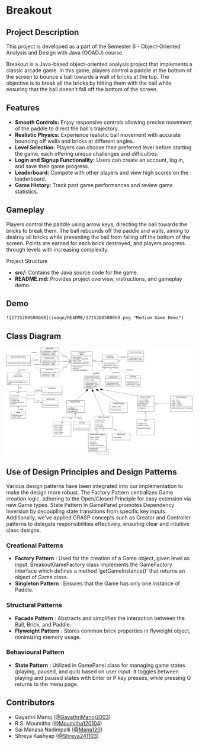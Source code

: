 # Breakout

## Project Description

This project is developed as a part of the Semester 6 - Object-Oriented Analysis and Design with Java (OOADJ) course.

Breakout is a Java-based object-oriented analysis project that implements a classic arcade game. In this game, players control a paddle at the bottom of the screen to bounce a ball towards a wall of bricks at the top. The objective is to break all the bricks by hitting them with the ball while ensuring that the ball doesn't fall off the bottom of the screen.

## Features

* **Smooth Controls:** Enjoy responsive controls allowing precise movement of the paddle to direct the ball's trajectory.
* **Realistic Physics:** Experience realistic ball movement with accurate bouncing off walls and bricks at different angles.
* **Level Selection:** Players can choose their preferred level before starting the game, each offering unique challenges and difficulties.
* **Login and Signup Functionality:** Users can create an account, log in, and save their game progress.
* **Leaderboard:** Compete with other players and view high scores on the leaderboard.
* **Game History:** Track past game performances and review game statistics.

## Gameplay

Players control the paddle using arrow keys, directing the ball towards the bricks to break them. The ball rebounds off the paddle and walls, aiming to destroy all bricks while preventing the ball from falling off the bottom of the screen. Points are earned for each brick destroyed, and players progress through levels with increasing complexity.

Project Structure

* **src/:** Contains the Java source code for the game.
* **README.md:** Provides project overview, instructions, and gameplay demo.

## Demo

    ![1715280508068](image/README/1715280508068.png "Medium Game Demo")

## Class Diagram

![1715280828506](image/README/1715280828506.png)


## Use of Design Principles and Design Patterns

Various design patterns have been integrated into our implementation to make the design more robust. The Factory Pattern centralizes Game creation logic, adhering to the Open/Closed Principle for easy extension via new Game types. State Pattern in GamePanel promotes Dependency Inversion by decoupling state transitions from specific key inputs. Additionally, we've applied GRASP concepts such as Creator and Controller patterns to delegate responsibilities effectively, ensuring clear and intuitive class designs.

### Creational Patterns

* **Factory Pattern** : Used for the creation of a Game object, given level as input. BreakoutGameFactory class implements the GameFactory interface which defines a method ‘getGameInstance()’ that returns an object of Game class.
* **Singleton Pattern** : Ensures that the Game has only one instance of Paddle.

### Structural Patterns

* **Facade Pattern** : Abstracts and simplifies the interaction between the Ball, Brick, and Paddle.
* **Flyweight Pattern** : Stores common brick properties in flyweight object, minimizing memory usage.

### Behavioural Pattern

* **State Pattern** : Utilized in GamePanel class for managing game states (playing, paused, and quit) based on user input. It toggles between playing and paused states with Enter or P key presses, while pressing Q returns to the menu page.

## Contributors

- Gayathri Manoj ([@GayathriManoj2003](https://github.com/GayathriManoj2003))
- R.S. Moumitha ([@Moumitha120104](https://github.com/Moumitha120104))
- Sai Manasa Nadimpalli ([@Mana120](https://github.com/Mana120))
- Shreya Kashyap ([@Shreya241103](https://github.com/shreya241103))
